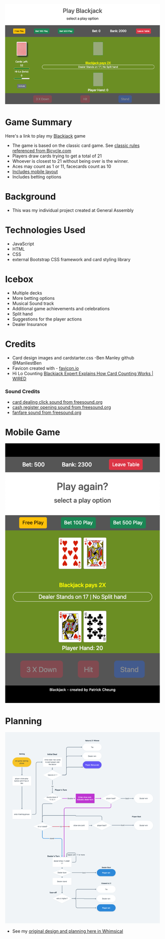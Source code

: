 ![the game main view](./images/screen-shots/game-image-1.png?raw=true "a image captured from the game")

# Game Summary
Here's a link to play my <a href="https://thepika206-play-blackjack.netlify.app/" target="_blank">Blackjack</a> game
- The game is based on the classic card game. See [classic rules referenced from Bicycle.com](https://bicyclecards.com/how-to-play/blackjack/)
- Players draw cards trying to get a total of 21
- Whoever is closest to 21 without being over is the winner.
- Aces may count as 1 or 11, facecards count as 10
- [Includes mobile layout](#mobile-game)
- Includes betting options

# Background
- This was my individual project created at General Assembly

  
# Technologies Used
- JavaScript
- HTML
- CSS
- external Bootstrap CSS framework and card styling library

# Icebox
- Multiple decks
- More betting options
- Musical Sound track
- Additional game achievements and celebrations
- Split hand
- Suggestions for the player actions
- Dealer Insurance

# Credits
- Card design images and cardstarter.css -Ben Manley   github @ManliestBen
- Favicon created with - [favicon.io](https://favicon.io/)
- Hi Lo Counting [Blackjack Expert Explains How Card Counting Works | WIRED](https://www.youtube.com/watch?v=G_So72lFNIU)
### Sound Credits
  - [card dealing click sound from freesound.org](https://freesound.org/people/EminYILDIRIM/sounds/536108/)
  - [cash register opening sound from freesound.org](https://freesound.org/people/hgernhardt/sounds/402651/)
  - [fanfare sound from freesound.org](https://freesound.org/people/plasterbrain/sounds/397354/)

# Mobile Game
![the game main view on a mobile](./images/screen-shots/game-image-2.png?raw=true "image captured from game")
# Planning
![screenshot of a logic flowchart](./images/screen-shots/game-flow.png?raw=true "flow chart from planning")
- See my [original design and planning here in Whimsical](https://whimsical.com/blackjack-planning-HpVFNvKGdZD6gHu6N8P7yz#)